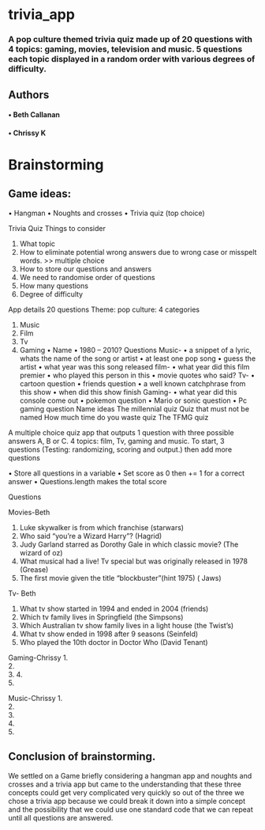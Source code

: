 # trivia_app

### A pop culture themed trivia quiz made up of 20 questions with 4 topics: gaming, movies, television and music. 5 questions each topic displayed in a random order with various degrees of difficulty.

## Authors 
#### •	Beth Callanan
#### •	Chrissy K

# Brainstorming
## Game ideas: 
•	Hangman
•	Noughts and crosses
•	Trivia quiz (top choice)

Trivia Quiz
Things to consider
1.	What topic
2.	How to eliminate potential wrong answers due to wrong case or misspelt words. >> multiple choice
3.	How to store our questions and answers
4.	We need to randomise order of questions 
5.	How many questions
6.	Degree of difficulty

App details
20 questions
Theme: pop culture: 4 categories
1.	Music
2.	Film
3.	Tv
4.	Gaming
•	Name 
•	1980 – 2010?
Questions 
Music- 
•	a snippet of a lyric, whats the name of the song or artist 
•	at least one pop song 
•	guess the artist 
•	what year was this song released
film- 
•	what year did this film premier
•	who played this person in this
•	movie quotes who said?
Tv-
•	cartoon question
•	friends question 
•	a well known catchphrase from this show 
•	when did this show finish
Gaming-
•	what year did this console come out 
•	pokemon question
•	Mario or sonic question 
•	Pc gaming question 
Name ideas
The millennial quiz
Quiz that must not be named
How much time do you waste quiz
The TFMG quiz

A multiple choice quiz app that outputs 1 question with three possible answers A, B or C. 4 topics: film, Tv, gaming and music. To start, 3 questions (Testing: randomizing, scoring and output.) then add more questions 

 

•	Store all questions in a variable 
•	Set score as 0 then += 1 for a correct answer
•	Questions.length makes the total score 

Questions 

Movies-Beth
1.	Luke skywalker is from which franchise (starwars)
2.	Who said “you’re a Wizard Harry”? (Hagrid)
3.	Judy Garland starred as Dorothy Gale in which classic movie? (The wizard of oz)
4.	What musical had a live! Tv special but was originally released in 1978 (Grease)
5.	The first movie given the title “blockbuster”(hint 1975) ( Jaws)

Tv- Beth
1.	What tv show started in 1994 and ended in 2004 (friends)
2.	Which tv family lives in Springfield (the Simpsons)
3.	Which Australian tv show family lives in a light house (the Twist’s)
4.	What tv show ended in 1998 after 9 seasons (Seinfeld)
5.	Who played the 10th doctor in Doctor Who (David Tenant)

Gaming-Chrissy
1.	
2.	
3. 
4.	
5.

Music-Chrissy
1.	
2.	
3.	
4.	
5.	


## Conclusion of brainstorming. 
We settled on a Game briefly considering a hangman app and noughts and crosses and a trivia app but came to the understanding that these three concepts could get very complicated very quickly so out of the three we chose a trivia app because we could break it down into a simple concept and the possibility that we could use one standard code that we can repeat until all questions are answered. 


